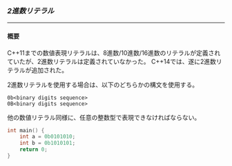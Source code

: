 ### *2進数リテラル*
---
#### 概要
C++11までの数値表現リテラルは、8進数/10進数/16進数のリテラルが定義されていたが、2進数リテラルは定義されていなかった。
C++14では、遂に2進数リテラルが追加された。

2進数リテラルを使用する場合は、以下のどちらかの構文を使用する。
```
0b<binary digits sequence>
0B<binary digits sequence>
```

他の数値リテラル同様に、任意の整数型で表現できなければならない。

```c++
int main() {
    int a = 0b0101010;
    int b = 0b1010101;
    return 0;
}
```

